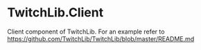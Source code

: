 # TwitchLib.Client
Client component of TwitchLib.
For an example refer to https://github.com/TwitchLib/TwitchLib/blob/master/README.md
